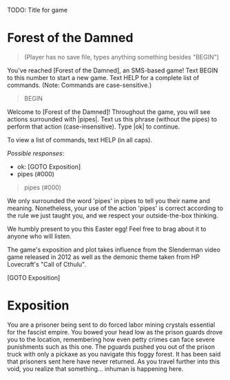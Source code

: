 TODO: Title for game

# Forest of the Damned

> (Player has no save file, types anything something besides "BEGIN")

You've reached [Forest of the Damned], an SMS-based game! Text BEGIN to this number to start a new game. Text HELP for a complete list of commands. (Note: Commands are case-sensitive.)

> BEGIN

Welcome to [Forest of the Damned]! Throughout the game, you will see actions surrounded with |pipes|. Text us this phrase (without the pipes) to perform that action (case-insensitive). Type |ok| to continue.

To view a list of commands, text HELP (in all caps).

*Possible responses*:
-   ok: [GOTO Exposition]
-   pipes (#000)

> pipes (#000)

We only surrounded the word 'pipes' in pipes to tell you their name and meaning. Nonetheless, your use of the action 'pipes' is correct according to the rule we just taught you, and we respect your outside-the-box thinking.

We humbly present to you this Easter egg! Feel free to brag about it to anyone who will listen.

The game's exposition and plot takes influence from the Slenderman video game released in 2012 as well as the demonic theme taken from HP Lovecraft's "Call of Cthulu". 

[GOTO Exposition]

# Exposition

You are a prisoner being sent to do forced labor mining crystals essential for the fascist empire. You bowed your head low as the prison guards drove you to the location, remembering how even petty crimes can face severe punishments such as this one. The pguards pushed you out of the prison truck with only a pickaxe as you navigate this foggy forest. It has been said that prisoners sent here have never returned. As you travel further into this void, you realize that something... inhuman is happening here.
